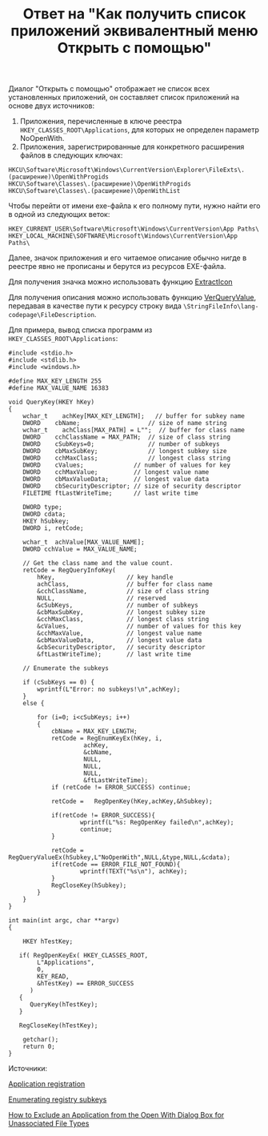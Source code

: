 ﻿---
title: "Ответ на \"Как получить список приложений эквивалентный меню Открыть с помощью\""
se.owner.user_id: 240512
se.owner.display_name: "MSDN.WhiteKnight"
se.owner.link: "https://ru.stackoverflow.com/users/240512/msdn-whiteknight"
se.answer_id: 910456
se.question_id: 910336
se.post_type: answer
se.score: 5
se.is_accepted: False
---
<p>Диалог "Открыть с помощью" отображает не список всех установленных приложений, он составляет список приложений на основе двух источников:</p>

<ol>
<li>Приложения, перечисленные в ключе реестра <code>HKEY_CLASSES_ROOT\Applications</code>, для которых не определен параметр NoOpenWith.</li>
<li>Приложения, зарегистрированные для конкретного расширения файлов в следующих ключах:</li>
</ol>

<pre class="lang-none prettyprint-override"><code>HKCU\Software\Microsoft\Windows\CurrentVersion\Explorer\FileExts\.(расширение)\OpenWithProgids
HKCU\Software\Classes\.(расширение)\OpenWithProgids
HKCU\Software\Classes\.(расширение)\OpenWithList
</code></pre>

<p>Чтобы перейти от имени exe-файла к его полному пути, нужно найти его в одной из следующих веток:</p>

<pre class="lang-none prettyprint-override"><code>HKEY_CURRENT_USER\Software\Microsoft\Windows\CurrentVersion\App Paths\
HKEY_LOCAL_MACHINE\SOFTWARE\Microsoft\Windows\CurrentVersion\App Paths\
</code></pre>

<p>Далее, значок приложения и его читаемое описание обычно нигде в реестре явно не прописаны и берутся из ресурсов EXE-файла.</p>

<p>Для получения значка можно использовать функцию <a href="https://docs.microsoft.com/en-us/windows/desktop/api/shellapi/nf-shellapi-extracticonw" rel="noreferrer">ExtractIcon</a></p>

<p>Для получения описания можно использовать функцию <a href="https://docs.microsoft.com/en-us/windows/desktop/api/winver/nf-winver-verqueryvaluew" rel="noreferrer">VerQueryValue</a>, передавая в качестве пути к ресурсу строку вида <code>\StringFileInfo\lang-codepage\FileDescription</code>.</p>

<p>Для примера, вывод списка программ из <code>HKEY_CLASSES_ROOT\Applications</code>:</p>

<pre><code>#include &lt;stdio.h&gt;
#include &lt;stdlib.h&gt;
#include &lt;windows.h&gt;

#define MAX_KEY_LENGTH 255
#define MAX_VALUE_NAME 16383

void QueryKey(HKEY hKey) 
{ 
    wchar_t    achKey[MAX_KEY_LENGTH];   // buffer for subkey name
    DWORD    cbName;                   // size of name string 
    wchar_t    achClass[MAX_PATH] = L"";  // buffer for class name 
    DWORD    cchClassName = MAX_PATH;  // size of class string 
    DWORD    cSubKeys=0;               // number of subkeys 
    DWORD    cbMaxSubKey;              // longest subkey size 
    DWORD    cchMaxClass;              // longest class string 
    DWORD    cValues;              // number of values for key 
    DWORD    cchMaxValue;          // longest value name 
    DWORD    cbMaxValueData;       // longest value data 
    DWORD    cbSecurityDescriptor; // size of security descriptor 
    FILETIME ftLastWriteTime;      // last write time 

    DWORD type;
    DWORD cdata; 
    HKEY hSubkey;
    DWORD i, retCode; 

    wchar_t  achValue[MAX_VALUE_NAME]; 
    DWORD cchValue = MAX_VALUE_NAME; 

    // Get the class name and the value count. 
    retCode = RegQueryInfoKey(
        hKey,                    // key handle 
        achClass,                // buffer for class name 
        &amp;cchClassName,           // size of class string 
        NULL,                    // reserved 
        &amp;cSubKeys,               // number of subkeys 
        &amp;cbMaxSubKey,            // longest subkey size 
        &amp;cchMaxClass,            // longest class string 
        &amp;cValues,                // number of values for this key 
        &amp;cchMaxValue,            // longest value name 
        &amp;cbMaxValueData,         // longest value data 
        &amp;cbSecurityDescriptor,   // security descriptor 
        &amp;ftLastWriteTime);       // last write time 

    // Enumerate the subkeys

    if (cSubKeys == 0) {
        wprintf(L"Error: no subkeys!\n",achKey);        
    }
    else {        

        for (i=0; i&lt;cSubKeys; i++) 
        { 
            cbName = MAX_KEY_LENGTH;
            retCode = RegEnumKeyEx(hKey, i,
                     achKey, 
                     &amp;cbName, 
                     NULL, 
                     NULL, 
                     NULL, 
                     &amp;ftLastWriteTime); 
            if (retCode != ERROR_SUCCESS) continue;                           

            retCode =   RegOpenKey(hKey,achKey,&amp;hSubkey);

            if(retCode != ERROR_SUCCESS){
                    wprintf(L"%s: RegOpenKey failed\n",achKey);
                    continue;
            }

            retCode = RegQueryValueEx(hSubkey,L"NoOpenWith",NULL,&amp;type,NULL,&amp;cdata);
            if(retCode == ERROR_FILE_NOT_FOUND){                    
                    wprintf(TEXT("%s\n"), achKey);
            }
            RegCloseKey(hSubkey);            
        }
    }     
}

int main(int argc, char **argv)
{

    HKEY hTestKey;

   if( RegOpenKeyEx( HKEY_CLASSES_ROOT,
        L"Applications",
        0,
        KEY_READ,
        &amp;hTestKey) == ERROR_SUCCESS
      )
   {
      QueryKey(hTestKey);
   }

   RegCloseKey(hTestKey);

    getchar();
    return 0;
}
</code></pre>

<p>Источники:</p>

<p><a href="https://docs.microsoft.com/en-us/windows/desktop/shell/app-registration#using-the-applications-subkey" rel="noreferrer">Application registration</a></p>

<p><a href="https://docs.microsoft.com/en-us/windows/desktop/sysinfo/enumerating-registry-subkeys" rel="noreferrer">Enumerating registry subkeys</a></p>

<p><a href="https://docs.microsoft.com/en-us/windows/desktop/shell/how-to-exclude-an-application-from-the-open-with-dialog-box-for-unassociated-file-types" rel="noreferrer">How to Exclude an Application from the Open With Dialog Box for Unassociated File Types</a></p>
